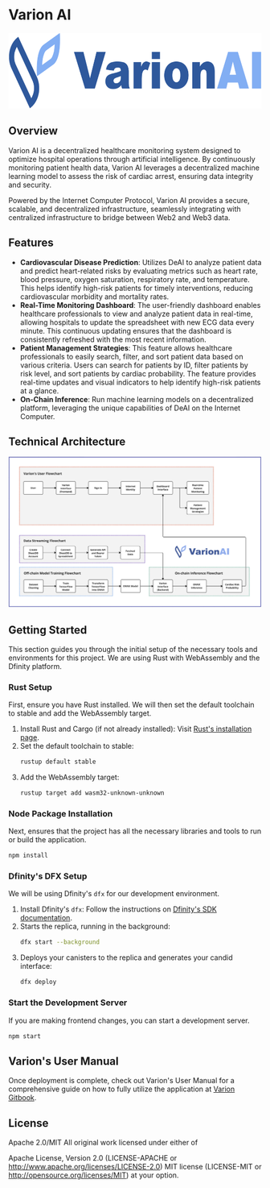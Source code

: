 # Varion AI

<p align="center"><img width="628" height="150" src="src/varion_frontend/public/varionlogo.png"></p>

## Overview

Varion AI is a decentralized healthcare monitoring system designed to optimize hospital operations through artificial intelligence. By continuously monitoring patient health data, Varion AI leverages a decentralized machine learning model to assess the risk of cardiac arrest, ensuring data integrity and security. 

Powered by the Internet Computer Protocol, Varion AI provides a secure, scalable, and decentralized infrastructure, seamlessly integrating with centralized infrastructure to bridge between Web2 and Web3 data.

## Features

- **Cardiovascular Disease Prediction**: Utilizes DeAI to analyze patient data and predict heart-related risks by evaluating metrics such as heart rate, blood pressure, oxygen saturation, respiratory rate, and temperature. This helps identify high-risk patients for timely interventions, reducing cardiovascular morbidity and mortality rates.
- **Real-Time Monitoring Dashboard**: The user-friendly dashboard enables healthcare professionals to view and analyze patient data in real-time, allowing hospitals to update the spreadsheet with new ECG data every minute. This continuous updating ensures that the dashboard is consistently refreshed with the most recent information.
- **Patient Management Strategies**: This feature allows healthcare professionals to easily search, filter, and sort patient data based on various criteria. Users can search for patients by ID, filter patients by risk level, and sort patients by cardiac probability. The feature provides real-time updates and visual indicators to help identify high-risk patients at a glance.
- **On-Chain Inference**: Run machine learning models on a decentralized platform, leveraging the unique capabilities of DeAI on the Internet Computer.

## Technical Architecture
<p align="center"><img src="src/varion_frontend/public/TechArch.png"></p>

## Getting Started

This section guides you through the initial setup of the necessary tools and environments for this project. We are using Rust with WebAssembly and the Dfinity platform.

### Rust Setup

First, ensure you have Rust installed. We will then set the default toolchain to stable and add the WebAssembly target.

1. Install Rust and Cargo (if not already installed): Visit [Rust's installation page](https://www.rust-lang.org/tools/install).
2. Set the default toolchain to stable:
   ```bash
   rustup default stable
   ```
3. Add the WebAssembly target:
   ```bash
   rustup target add wasm32-unknown-unknown
   ```

### Node Package Installation
Next, ensures that the project has all the necessary libraries and tools to run or build the application.
```bash
npm install
```

### Dfinity's DFX Setup

We will be using Dfinity's `dfx` for our development environment.

1. Install Dfinity's `dfx`: Follow the instructions on [Dfinity's SDK documentation](https://sdk.dfinity.org/docs/quickstart/quickstart.html).
2. Starts the replica, running in the background:
   ```bash
   dfx start --background
   ```
3. Deploys your canisters to the replica and generates your candid interface:
   ```bash
   dfx deploy
   ```

### Start the Development Server
If you are making frontend changes, you can start a development server.
```bash
npm start
```

## Varion's User Manual
Once deployment is complete, check out Varion's User Manual for a comprehensive guide on how to fully utilize the application at [Varion Gitbook](https://varion.gitbook.io/varion-ai-documentation).

## License

Apache 2.0/MIT
All original work licensed under either of

Apache License, Version 2.0 (LICENSE-APACHE or http://www.apache.org/licenses/LICENSE-2.0)
MIT license (LICENSE-MIT or http://opensource.org/licenses/MIT) at your option.